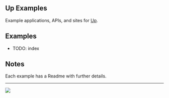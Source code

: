 
## Up Examples

Example applications, APIs, and sites for [Up](https://github.com/apex/up).

## Examples

- TODO: index

## Notes

Each example has a Readme with further details.

---

<a href="https://apex.sh"><img src="http://tjholowaychuk.com:6000/svg/sponsor"></a>
